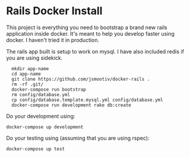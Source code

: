 # Rails Docker Install

This project is everything you need to bootstrap a brand new rails application inside docker. It's meant to help you develop faster using docker. I haven't tried it in production.

The rails app built is setup to work on mysql. I have also included redis if you are using sidekick.

```
  mkdir app-name
  cd app-name
  git clone https://github.com/jsmootiv/docker-rails .
  rm -rf .git/
  docker-compose run bootstrap
  rm config/database.yml
  cp config/database.template.mysql.yml config/database.yml
  docker-compose run development rake db:create
```

Do your development using:
```
docker-compose up development
```

Do your testing using (assuming that you are using rspec):
```
docker-compose up test
```
